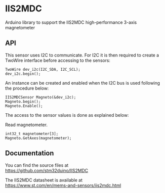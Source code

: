 # IIS2MDC
Arduino library to support the IIS2MDC high-performance 3-axis magnetometer

## API

This sensor uses I2C to communicate.
For I2C it is then required to create a TwoWire interface before accessing to the sensors:  

    TwoWire dev_i2c(I2C_SDA, I2C_SCL);  
    dev_i2c.begin();

An instance can be created and enabled when the I2C bus is used following the procedure below:  

    IIS2MDCSensor Magneto(&dev_i2c);
    Magneto.begin();
    Magneto.Enable();

The access to the sensor values is done as explained below:  

  Read magnetometer.  

    int32_t magnetometer[3];
    Magneto.GetAxes(magnetometer);

## Documentation

You can find the source files at  
https://github.com/stm32duino/IIS2MDC

The IIS2MDC datasheet is available at  
https://www.st.com/en/mems-and-sensors/iis2mdc.html
